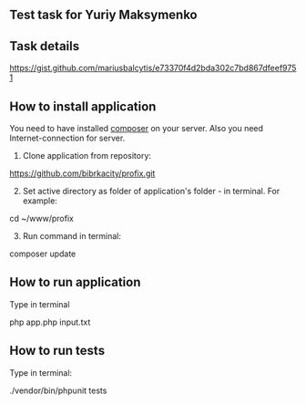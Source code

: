 <h2>Test task for Yuriy Maksymenko </h2>

## Task details

https://gist.github.com/mariusbalcytis/e73370f4d2bda302c7bd867dfeef9751


## How to install application 

You need to have installed <a href="https://getcomposer.org/download/">composer</a> on your server. Also you need Internet-connection for server. 

1. Clone application from repository:

https://github.com/bibrkacity/profix.git

2. Set active directory as folder of application's folder - in terminal. For example:

cd ~/www/profix

3. Run command in terminal:

composer update

## How to run application  

Type in terminal 

php app.php input.txt

## How to run tests 

Type in terminal: 

./vendor/bin/phpunit tests








